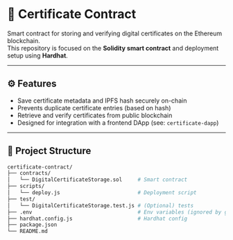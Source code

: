 # 🧾 Certificate Contract

Smart contract for storing and verifying digital certificates on the Ethereum blockchain.  
This repository is focused on the **Solidity smart contract** and deployment setup using **Hardhat**.

---

## ⚙️ Features

- Save certificate metadata and IPFS hash securely on-chain
- Prevents duplicate certificate entries (based on hash)
- Retrieve and verify certificates from public blockchain
- Designed for integration with a frontend DApp (see: `certificate-dapp`)

---

## 📁 Project Structure

```bash
certificate-contract/
├── contracts/
│   └── DigitalCertificateStorage.sol     # Smart contract
├── scripts/
│   └── deploy.js                         # Deployment script
├── test/
│   └── DigitalCertificateStorage.test.js # (Optional) tests
├── .env                                  # Env variables (ignored by git)
├── hardhat.config.js                     # Hardhat config
├── package.json
└── README.md

